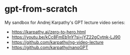 # gpt-from-scratch

My sandbox for Andrej Karpathy's GPT lecture video series:

- https://karpathy.ai/zero-to-hero.html
- https://youtu.be/kCc8FmEb1nY?si=jYZ22gCvtnk-LJ90
- https://github.com/karpathy/ng-video-lecture
- https://github.com/karpathy/nanoGPT
